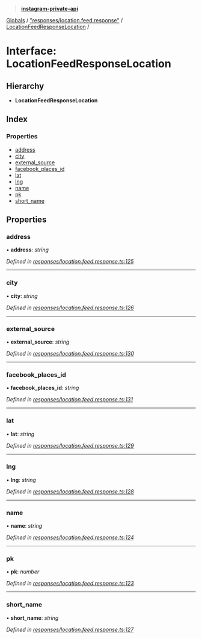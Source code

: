 > **[instagram-private-api](../README.md)**

[Globals](../README.md) / ["responses/location.feed.response"](../modules/_responses_location_feed_response_.md) / [LocationFeedResponseLocation](_responses_location_feed_response_.locationfeedresponselocation.md) /

# Interface: LocationFeedResponseLocation

## Hierarchy

- **LocationFeedResponseLocation**

## Index

### Properties

- [address](_responses_location_feed_response_.locationfeedresponselocation.md#address)
- [city](_responses_location_feed_response_.locationfeedresponselocation.md#city)
- [external_source](_responses_location_feed_response_.locationfeedresponselocation.md#external_source)
- [facebook_places_id](_responses_location_feed_response_.locationfeedresponselocation.md#facebook_places_id)
- [lat](_responses_location_feed_response_.locationfeedresponselocation.md#lat)
- [lng](_responses_location_feed_response_.locationfeedresponselocation.md#lng)
- [name](_responses_location_feed_response_.locationfeedresponselocation.md#name)
- [pk](_responses_location_feed_response_.locationfeedresponselocation.md#pk)
- [short_name](_responses_location_feed_response_.locationfeedresponselocation.md#short_name)

## Properties

### address

• **address**: _string_

_Defined in [responses/location.feed.response.ts:125](https://github.com/realinstadude/instagram-private-api/blob/4ae8fec/src/responses/location.feed.response.ts#L125)_

---

### city

• **city**: _string_

_Defined in [responses/location.feed.response.ts:126](https://github.com/realinstadude/instagram-private-api/blob/4ae8fec/src/responses/location.feed.response.ts#L126)_

---

### external_source

• **external_source**: _string_

_Defined in [responses/location.feed.response.ts:130](https://github.com/realinstadude/instagram-private-api/blob/4ae8fec/src/responses/location.feed.response.ts#L130)_

---

### facebook_places_id

• **facebook_places_id**: _string_

_Defined in [responses/location.feed.response.ts:131](https://github.com/realinstadude/instagram-private-api/blob/4ae8fec/src/responses/location.feed.response.ts#L131)_

---

### lat

• **lat**: _string_

_Defined in [responses/location.feed.response.ts:129](https://github.com/realinstadude/instagram-private-api/blob/4ae8fec/src/responses/location.feed.response.ts#L129)_

---

### lng

• **lng**: _string_

_Defined in [responses/location.feed.response.ts:128](https://github.com/realinstadude/instagram-private-api/blob/4ae8fec/src/responses/location.feed.response.ts#L128)_

---

### name

• **name**: _string_

_Defined in [responses/location.feed.response.ts:124](https://github.com/realinstadude/instagram-private-api/blob/4ae8fec/src/responses/location.feed.response.ts#L124)_

---

### pk

• **pk**: _number_

_Defined in [responses/location.feed.response.ts:123](https://github.com/realinstadude/instagram-private-api/blob/4ae8fec/src/responses/location.feed.response.ts#L123)_

---

### short_name

• **short_name**: _string_

_Defined in [responses/location.feed.response.ts:127](https://github.com/realinstadude/instagram-private-api/blob/4ae8fec/src/responses/location.feed.response.ts#L127)_
